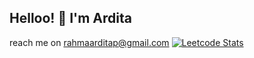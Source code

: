 ## Helloo! 👋 I'm Ardita
reach me on rahmaarditap@gmail.com
[![Leetcode Stats](https://leetcard.jacoblin.cool/rahmaarditap)](https://leetcode.com/rahmaarditap)

